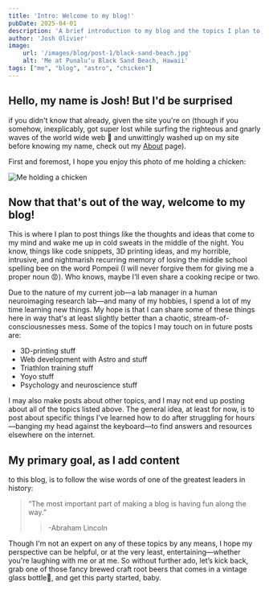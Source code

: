 ```yaml
---
title: 'Intro: Welcome to my blog!'
pubDate: 2025-04-01
description: 'A brief introduction to my blog and the topics I plan to explore—from neuroscience and coding to hobbies like triathlon and 3D printing.'
author: 'Josh Olivier'
image:
    url: '/images/blog/post-1/black-sand-beach.jpg'
    alt: 'Me at Punaluʻu Black Sand Beach, Hawaii'
tags: ["me", "blog", "astro", "chicken"]
---
```

## Hello, my name is Josh! But I'd be surprised 
if you didn't know that already, given the site you're on (though if you somehow, inexplicably, got super lost while surfing the righteous and gnarly waves of the world wide web 🤙 and unwittingly washed up on my site before knowing my name, check out my [About](https://josholivier.com/about) page). 

First and foremost, I hope you enjoy this photo of me holding a chicken:

<img src="/images/blog/post-1/me-with-chicken.jpg" alt="Me holding a chicken" class="blog-body-pic">

## Now that that's out of the way, welcome to my blog! 

This is where I plan to post things like the thoughts and ideas that come to my mind and wake me up in cold sweats in the middle of the night. You know, things like code snippets, 3D printing ideas, and my horrible, intrusive, and nightmarish recurring memory of losing the middle school spelling bee on the word Pompeii (I will never forgive them for giving me a proper noun 😡). Who knows, maybe I’ll even share a cooking recipe or two. 

Due to the nature of my current job—a lab manager in a human neuroimaging research lab—and many of my hobbies, I spend a lot of my time learning new things. My hope is that I can share some of these things here in way that's at least slightly better than a chaotic, stream-of-consciousnesses mess. Some of the topics I may touch on in future posts are: 

- 3D-printing stuff
- Web development with Astro and stuff
- Triathlon training stuff
- Yoyo stuff
- Psychology and neuroscience stuff

I may also make posts about other topics, and I may not end up posting about all of the topics listed above. The general idea, at least for now, is to post about specific things I've learned how to do after struggling for hours—banging my head against the keyboard—to find answers and resources elsewhere on the internet. 

## My primary goal, as I add content 
to this blog, is to follow the wise words of one of the greatest leaders in history: 

> “The most important part of making a blog is having fun along the way.”
>
> > -Abraham Lincoln

Though I'm not an expert on any of these topics by any means, I hope my perspective can be helpful, or at the very least, entertaining—whether you're laughing with me or at me. So without further ado, let’s kick back, grab one of those fancy brewed craft root beers that comes in a vintage glass bottle🍻, and get this party started, baby. 